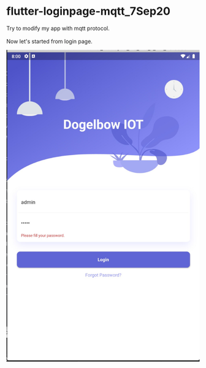 # flutter-loginpage-mqtt_7Sep20
Try to modify my app with mqtt protocol.<br><br>
Now let's started from login page.<br>

![alt text](https://github.com/atthana/flutter-loginpage-mqtt_7Sep20/blob/master/readme_photo/degelbow.jpg?raw=true)